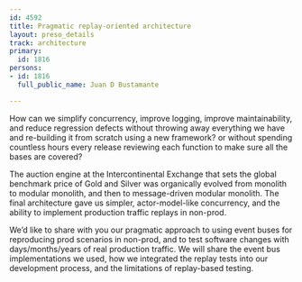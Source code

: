```yaml
---
id: 4592
title: Pragmatic replay-oriented architecture
layout: preso_details
track: architecture
primary:
  id: 1816
persons:
- id: 1816
  full_public_name: Juan D Bustamante

---
```

How can we simplify concurrency, improve logging, improve maintainability, and reduce regression defects without throwing away everything we have and re-building it from scratch using a new framework? or without spending countless hours every release reviewing each function to make sure all the bases are covered?  
 
The auction engine at the Intercontinental Exchange that sets the global benchmark price of Gold and Silver was organically evolved from monolith to modular monolith, and then to message-driven modular monolith. The final architecture gave us simpler, actor-model-like concurrency, and the ability to implement production traffic replays in non-prod. 
 
We’d like to share with you our pragmatic approach to using event buses for reproducing prod scenarios in non-prod, and to test software changes with days/months/years of real production traffic. We will share the event bus implementations we used, how we integrated the replay tests into our development process, and the limitations of replay-based testing. 
